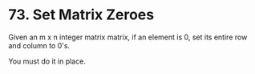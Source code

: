 # 73. Set Matrix Zeroes

Given an m x n integer matrix matrix, if an element is 0, set its entire row and column to 0's.

You must do it in place.
